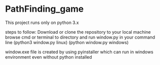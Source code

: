 # PathFinding_game

This project runs only on python 3.x

steps to follow:
  Download or clone the repository to your local machine
  browse cmd or terminal to directory and run window.py in your command line
  (python3 window.py linux)
  (python window.py windows)

window.exe file is created by using pyinstaller which can run in windows environment even without python installed

